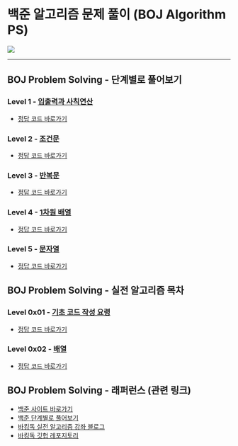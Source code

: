# 백준 알고리즘 문제 풀이 (BOJ Algorithm PS)

<img src = "https://user-images.githubusercontent.com/58673491/188276507-4327a1ec-f3cb-4c2f-a025-871ef9f9ad6c.png"/>

- - -
## BOJ Problem Solving - 단계별로 풀어보기
### Level 1 - [입출력과 사칙연산](https://www.acmicpc.net/step/1)
- [정답 코드 바로가기](https://github.com/kangdy25/BOJ_Problem_Solving/tree/master/Solve_By_Level/Level_1)
### Level 2 - [조건문](https://www.acmicpc.net/step/4)
- [정답 코드 바로가기](https://github.com/kangdy25/BOJ_Problem_Solving/tree/master/Solve_By_Level/Level_2)
### Level 3 - [반복문](https://www.acmicpc.net/step/3)
- [정답 코드 바로가기](https://github.com/kangdy25/BOJ_Problem_Solving/tree/master/Solve_By_Level/Level_3)
### Level 4 - [1차원 배열](https://www.acmicpc.net/step/6)
- [정답 코드 바로가기](https://github.com/kangdy25/BOJ_Problem_Solving/tree/master/Solve_By_Level/Level_4)
### Level 5 - [문자열](https://www.acmicpc.net/step/7)
- [정답 코드 바로가기](https://github.com/kangdy25/BOJ_Problem_Solving/tree/master/Solve_By_Level/Level_5)

## BOJ Problem Solving - 실전 알고리즘 목차
### Level 0x01 - [기초 코드 작성 요령](https://www.acmicpc.net/workbook/view/7306)
- [정답 코드 바로가기](https://github.com/kangdy25/BOJ_Problem_Solving/tree/master/0x01_Basic_Code_Writing)
### Level 0x02 - [배열](https://www.acmicpc.net/workbook/view/7307)
- [정답 코드 바로가기](https://github.com/kangdy25/BOJ_Problem_Solving/tree/master/0x02_Array)

## BOJ Problem Solving - 래퍼런스 (관련 링크)
* [백준 사이트 바로가기](https://www.acmicpc.net/)
* [백준 단계별로 풀어보기](https://www.acmicpc.net/step)
* [바킹독 실전 알고리즘 강좌 블로그](https://blog.encrypted.gg/category/%EA%B0%95%EC%A2%8C/%EC%8B%A4%EC%A0%84%20%EC%95%8C%EA%B3%A0%EB%A6%AC%EC%A6%98)
* [바킹독 깃헙 레포지토리](https://github.com/encrypted-def/basic-algo-lecture)
